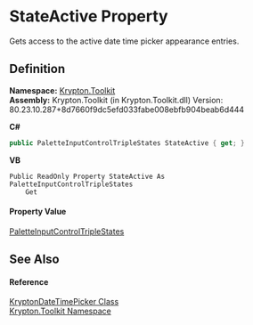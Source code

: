 # StateActive Property


Gets access to the active date time picker appearance entries.



## Definition
**Namespace:** <a href="79d2eac2-21f4-54ff-7552-b20c33c30600.md">Krypton.Toolkit</a>  
**Assembly:** Krypton.Toolkit (in Krypton.Toolkit.dll) Version: 80.23.10.287+8d7660f9dc5efd033fabe008ebfb904beab6d444

**C#**
``` C#
public PaletteInputControlTripleStates StateActive { get; }
```
**VB**
``` VB
Public ReadOnly Property StateActive As PaletteInputControlTripleStates
	Get
```



#### Property Value
<a href="c5e5d9ac-a577-68f5-59d9-c698d47b659b.md">PaletteInputControlTripleStates</a>

## See Also


#### Reference
<a href="d5f4ef00-45c7-03b8-460f-4b57e8740f0e.md">KryptonDateTimePicker Class</a>  
<a href="79d2eac2-21f4-54ff-7552-b20c33c30600.md">Krypton.Toolkit Namespace</a>  

